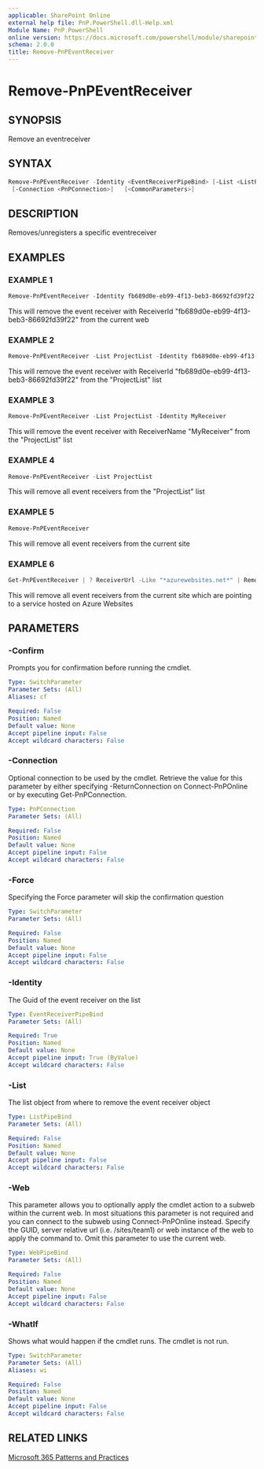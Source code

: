 ```yaml
---
applicable: SharePoint Online
external help file: PnP.PowerShell.dll-Help.xml
Module Name: PnP.PowerShell
online version: https://docs.microsoft.com/powershell/module/sharepoint-pnp/remove-pnpeventreceiver
schema: 2.0.0
title: Remove-PnPEventReceiver
---
```


# Remove-PnPEventReceiver

## SYNOPSIS
Remove an eventreceiver

## SYNTAX

```powershell
Remove-PnPEventReceiver -Identity <EventReceiverPipeBind> [-List <ListPipeBind>] [-Force] [-Web <WebPipeBind>]
 [-Connection <PnPConnection>]   [<CommonParameters>]
```

## DESCRIPTION
Removes/unregisters a specific eventreceiver

## EXAMPLES

### EXAMPLE 1
```powershell
Remove-PnPEventReceiver -Identity fb689d0e-eb99-4f13-beb3-86692fd39f22
```

This will remove the event receiver with ReceiverId "fb689d0e-eb99-4f13-beb3-86692fd39f22" from the current web

### EXAMPLE 2
```powershell
Remove-PnPEventReceiver -List ProjectList -Identity fb689d0e-eb99-4f13-beb3-86692fd39f22
```

This will remove the event receiver with ReceiverId "fb689d0e-eb99-4f13-beb3-86692fd39f22" from the "ProjectList" list

### EXAMPLE 3
```powershell
Remove-PnPEventReceiver -List ProjectList -Identity MyReceiver
```

This will remove the event receiver with ReceiverName "MyReceiver" from the "ProjectList" list

### EXAMPLE 4
```powershell
Remove-PnPEventReceiver -List ProjectList
```

This will remove all event receivers from the "ProjectList" list

### EXAMPLE 5
```powershell
Remove-PnPEventReceiver
```

This will remove all event receivers from the current site

### EXAMPLE 6
```powershell
Get-PnPEventReceiver | ? ReceiverUrl -Like "*azurewebsites.net*" | Remove-PnPEventReceiver
```

This will remove all event receivers from the current site which are pointing to a service hosted on Azure Websites

## PARAMETERS

### -Confirm
Prompts you for confirmation before running the cmdlet.

```yaml
Type: SwitchParameter
Parameter Sets: (All)
Aliases: cf

Required: False
Position: Named
Default value: None
Accept pipeline input: False
Accept wildcard characters: False
```

### -Connection
Optional connection to be used by the cmdlet. Retrieve the value for this parameter by either specifying -ReturnConnection on Connect-PnPOnline or by executing Get-PnPConnection.

```yaml
Type: PnPConnection
Parameter Sets: (All)

Required: False
Position: Named
Default value: None
Accept pipeline input: False
Accept wildcard characters: False
```

### -Force
Specifying the Force parameter will skip the confirmation question

```yaml
Type: SwitchParameter
Parameter Sets: (All)

Required: False
Position: Named
Default value: None
Accept pipeline input: False
Accept wildcard characters: False
```

### -Identity
The Guid of the event receiver on the list

```yaml
Type: EventReceiverPipeBind
Parameter Sets: (All)

Required: True
Position: Named
Default value: None
Accept pipeline input: True (ByValue)
Accept wildcard characters: False
```

### -List
The list object from where to remove the event receiver object

```yaml
Type: ListPipeBind
Parameter Sets: (All)

Required: False
Position: Named
Default value: None
Accept pipeline input: False
Accept wildcard characters: False
```

### -Web
This parameter allows you to optionally apply the cmdlet action to a subweb within the current web. In most situations this parameter is not required and you can connect to the subweb using Connect-PnPOnline instead. Specify the GUID, server relative url (i.e. /sites/team1) or web instance of the web to apply the command to. Omit this parameter to use the current web.

```yaml
Type: WebPipeBind
Parameter Sets: (All)

Required: False
Position: Named
Default value: None
Accept pipeline input: False
Accept wildcard characters: False
```

### -WhatIf
Shows what would happen if the cmdlet runs. The cmdlet is not run.

```yaml
Type: SwitchParameter
Parameter Sets: (All)
Aliases: wi

Required: False
Position: Named
Default value: None
Accept pipeline input: False
Accept wildcard characters: False
```

## RELATED LINKS

[Microsoft 365 Patterns and Practices](https://aka.ms/m365pnp)
